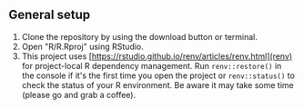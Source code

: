 ## General setup

1. Clone the repository by using the download button or terminal. 
2. Open "R/R.Rproj" using RStudio. 
3. This project uses [https://rstudio.github.io/renv/articles/renv.html](renv) for project-local R dependency management. Run `renv::restore()` in the console if it's the first time you open the project or `renv::status()` to check the status of your R environment. Be aware it may take some time (please go and grab a coffee). 